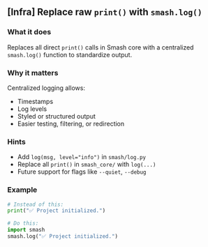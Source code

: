 ## [Infra] Replace raw `print()` with `smash.log()`

### What it does

Replaces all direct `print()` calls in Smash core with a centralized `smash.log()` function to standardize output.

### Why it matters

Centralized logging allows:

- Timestamps
- Log levels
- Styled or structured output
- Easier testing, filtering, or redirection

### Hints

- Add `log(msg, level="info")` in `smash/log.py`
- Replace all `print()` in `smash_core/` with `log(...)`
- Future support for flags like `--quiet`, `--debug`

### Example

```python
# Instead of this:
print("✅ Project initialized.")

# Do this:
import smash
smash.log("✅ Project initialized.")
```
